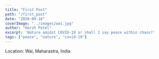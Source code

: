 ```yaml
---
title: "First Post"
path: "/first_post"
date: "2020-09-18"
coverImage: "../images/wai.jpg"
author: "Harsh Patel"
excerpt: 'Nature amidst COVID-19 or shall I say peace within chaos?'
tags: ["peace", "nature", "covid-19"]
---
```


Location: Wai, Maharastra, India